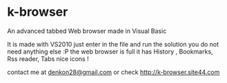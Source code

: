 k-browser
=========

An advanced tabbed Web browser made in Visual Basic 

It is made with VS2010 just enter in the file and run the solution
you do not need anything else :P
the web browser is full it has History , Bookmarks, Rss reader, Tabs nice icons !

contact me at denkon28@gmail.com or check http://k-browser.site44.com
